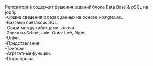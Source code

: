 Репозиторий содержит решения заданий блока Data Base & pSQL на job4j.\
-Общие сведения о базах данных на основе PostgreSQL.\
-Базовый синтаксис SQL.\
-Связи между таблицами, ключи.\
-Запросы Select, Join, Outer Left, Right.\
-Union.\
-Представления.\
-Тригеры.\
-Агрегатные функции.\
-Подзапросы.